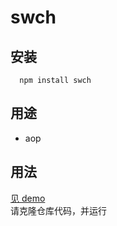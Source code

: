 # swch

## 安装
```
  npm install swch
```

## 用途
+ aop

## 用法
[见 demo](https://github.com/daGaiGuanYu/swch/tree/master/demo)  
请克隆仓库代码，并运行